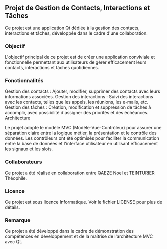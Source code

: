 ## Projet de Gestion de Contacts, Interactions et Tâches

Ce projet est une application Qt dédiée à la gestion des contacts, interactions et tâches, développée dans le cadre d'une collaboration.

### Objectif

L'objectif principal de ce projet est de créer une application conviviale et fonctionnelle permettant aux utilisateurs de gérer efficacement leurs contacts, interactions et tâches quotidiennes.

### Fonctionnalités

Gestion des contacts : Ajouter, modifier, supprimer des contacts avec leurs informations associées.
Gestion des interactions : Suivi des interactions avec les contacts, telles que les appels, les réunions, les e-mails, etc.
Gestion des tâches : Création, modification et suppression de tâches à accomplir, avec possibilité d'assigner des priorités et des échéances.
Architecture

Le projet adopte le modèle MVC (Modèle-Vue-Contrôleur) pour assurer une séparation claire entre la logique métier, la présentation et le contrôle des données. Les contrôleurs ont été optimisés pour faciliter la communication entre la base de données et l'interface utilisateur en utilisant efficacement les signaux et les slots.

### Collaborateurs

Ce projet a été réalisé en collaboration entre QAEZE Noel et TEINTURIER Théophile.

### Licence

Ce projet est sous licence Informatique. Voir le fichier LICENSE pour plus de détails.

### Remarque

Ce projet a été développé dans le cadre de démonstration des compétences en développement et de la maîtrise de l'architecture MVC avec Qt.
